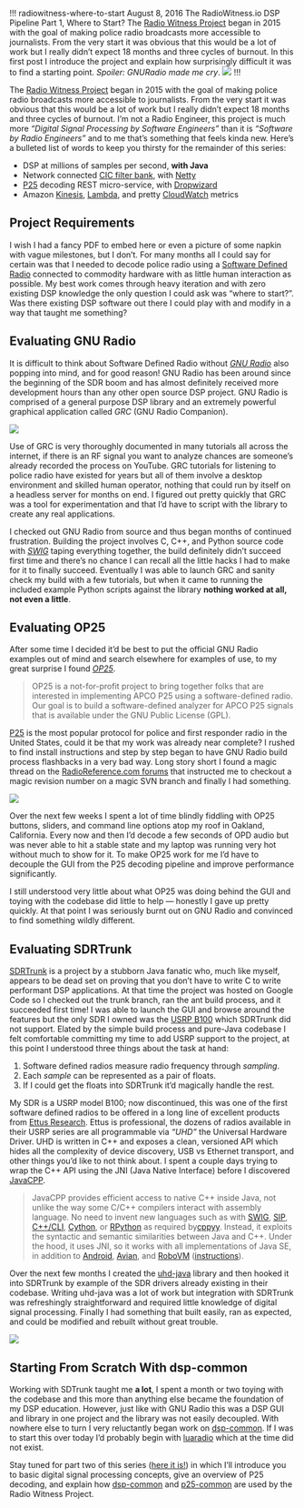 !!!
radiowitness-where-to-start
August 8, 2016
The RadioWitness.io DSP Pipeline Part 1, Where to Start?
The [Radio Witness Project](http://radiowitness.io) began in 2015 with the goal of making police radio broadcasts more accessible to journalists. From the very start it was obvious that this would be a lot of work but I really didn’t expect 18 months and three cycles of burnout. In this first post I introduce the project and explain how surprisingly difficult it was to find a starting point. *Spoiler: GNURadio made me cry*.
![](/img/radiowitness/view-cities.png)
!!!


The [Radio Witness Project](http://radiowitness.io) began in 2015 with the goal of making police radio broadcasts more accessible to journalists. From the very start it was obvious that this would be a lot of work but I really didn’t expect 18 months and three cycles of burnout. I’m not a Radio Engineer, this project is much more *“Digital Signal Processing by Software Engineers”* than it is *“Software by Radio Engineers”* and to me that’s something that feels kinda new. Here’s a bulleted list of words to keep you thirsty for the remainder of this series:

* DSP at millions of samples per second, **with Java**
* Network connected [CIC filter bank](https://en.wikipedia.org/wiki/Cascaded_integrator%E2%80%93comb_filter), with [Netty](http://netty.io/)
* [P25](https://en.wikipedia.org/wiki/Project_25) decoding REST micro-service, with [Dropwizard](http://www.dropwizard.io/)
* Amazon [Kinesis](https://aws.amazon.com/kinesis/), [Lambda](https://aws.amazon.com/lambda/), and pretty [CloudWatch](https://aws.amazon.com/cloudwatch/) metrics

## Project Requirements
I wish I had a fancy PDF to embed here or even a picture of some napkin with vague milestones, but I don’t. For many months all I could say for certain was that I needed to decode police radio using a [Software Defined Radio](https://en.wikipedia.org/wiki/Software-defined_radio) connected to commodity hardware with as little human interaction as possible. My best work comes through heavy iteration and with zero existing DSP knowledge the only question I could ask was “where to start?”. Was there existing DSP software out there I could play with and modify in a way that taught me something?

## Evaluating GNU Radio
It is difficult to think about Software Defined Radio without *[GNU Radio](http://gnuradio.org/)* also popping into mind, and for good reason! GNU Radio has been around since the beginning of the SDR boom and has almost definitely received more development hours than any other open source DSP project. GNU Radio is comprised of a general purpose DSP library and an extremely powerful graphical application called *GRC* (GNU Radio Companion).

![](/img/radiowitness/gnu-radio-companion.png)

Use of GRC is very thoroughly documented in many tutorials all across the internet, if there is an RF signal you want to analyze chances are someone’s already recorded the process on YouTube. GRC tutorials for listening to police radio have existed for years but all of them involve a desktop environment and skilled human operator, nothing that could run by itself on a headless server for months on end. I figured out pretty quickly that GRC was a tool for experimentation and that I’d have to script with the library to create any real applications.

I checked out GNU Radio from source and thus began months of continued frustration. Building the project involves C, C++, and Python source code with *[SWIG](http://www.swig.org/)* taping everything together, the build definitely didn’t succeed first time and there’s no chance I can recall all the little hacks I had to make for it to finally succeed. Eventually I was able to launch GRC and sanity check my build with a few tutorials, but when it came to running the included example Python scripts against the library **nothing worked at all, not even a little**.

## Evaluating OP25
After some time I decided it’d be best to put the official GNU Radio examples out of mind and search elsewhere for examples of use, to my great surprise I found *[OP25](http://op25.osmocom.org/trac/wiki)*.

> OP25 is a not-for-profit project to bring together folks that are interested in implementing APCO P25 using a software-defined radio. Our goal is to build a software-defined analyzer for APCO P25 signals that is available under the GNU Public License (GPL).

[P25](https://en.wikipedia.org/wiki/Project_25) is the most popular protocol for police and first responder radio in the United States, could it be that my work was already near complete? I rushed to find install instructions and step by step began to have GNU Radio build process flashbacks in a very bad way. Long story short I found a magic thread on the [RadioReference.com forums](http://forums.radioreference.com/) that instructed me to checkout a magic revision number on a magic SVN branch and finally I had something.

![](/img/radiowitness/op25.png)

Over the next few weeks I spent a lot of time blindly fiddling with OP25 buttons, sliders, and command line options atop my roof in Oakland, California. Every now and then I’d decode a few seconds of OPD audio but was never able to hit a stable state and my laptop was running very hot without much to show for it. To make OP25 work for me I’d have to decouple the GUI from the P25 decoding pipeline and improve performance significantly.

I still understood very little about what OP25 was doing behind the GUI and toying with the codebase did little to help — honestly I gave up pretty quickly. At that point I was seriously burnt out on GNU Radio and convinced to find something wildly different.

## Evaluating SDRTrunk
[SDRTrunk](https://github.com/DSheirer/sdrtrunk) is a project by a stubborn Java fanatic who, much like myself, appears to be dead set on proving that you don’t have to write C to write performant DSP applications. At that time the project was hosted on Google Code so I checked out the trunk branch, ran the ant build process, and it succeeded first time! I was able to launch the GUI and browse around the features but the only SDR I owned was the [USRP B100](http://files.ettus.com/manual/page_usrp_b100.html) which SDRTrunk did not support. Elated by the simple build process and pure-Java codebase I felt comfortable committing my time to add USRP support to the project, at this point I understood three things about the task at hand:

1. Software defined radios measure radio frequency through *sampling*.
2. Each *sample* can be represented as a pair of floats.
3. If I could get the floats into SDRTrunk it’d magically handle the rest.

My SDR is a USRP model B100; now discontinued, this was one of the first software defined radios to be offered in a long line of excellent products from [Ettus Research](https://www.ettus.com/). Ettus is professional, the dozens of radios available in their USRP series are all programmable via *“UHD”* the Universal Hardware Driver. UHD is written in C++ and exposes a clean, versioned API which hides all the complexity of device discovery, USB vs Ethernet transport, and other things you’d like to not think about. I spent a couple days trying to wrap the C++ API using the JNI (Java Native Interface) before I discovered [JavaCPP](https://github.com/bytedeco/javacpp).

> JavaCPP provides efficient access to native C++ inside Java, not unlike the way some C/C++ compilers interact with assembly language. No need to invent new languages such as with [SWIG](http://www.swig.org/), [SIP](http://riverbankcomputing.co.uk/software/sip/), [C++/CLI](http://www.ecma-international.org/publications/standards/Ecma-372.htm), [Cython](http://www.cython.org/), or [RPython](https://pypi.python.org/pypi/rpython) as required by[cppyy](http://doc.pypy.org/en/latest/cppyy.html). Instead, it exploits the syntactic and semantic similarities between Java and C++. Under the hood, it uses JNI, so it works with all implementations of Java SE, in addition to [Android](http://www.android.com/), [Avian](https://readytalk.github.io/avian/), and [RoboVM](http://www.robovm.org/) ([instructions](https://github.com/bytedeco/javacpp#instructions-for-android-avian-and-robovm)).

Over the next few months I created the [uhd-java](https://github.com/radiowitness/uhd-java) library and then hooked it into SDRTrunk by example of the SDR drivers already existing in their codebase. Writing uhd-java was a lot of work but integration with SDRTrunk was refreshingly straightforward and required little knowledge of digital signal processing. Finally I had something that built easily, ran as expected, and could be modified and rebuilt without great trouble.

![](/img/radiowitness/sdr-trunk.png)

## Starting From Scratch With dsp-common
Working with SDTrunk taught me **a lot**, I spent a month or two toying with the codebase and this more than anything else became the foundation of my DSP education. However, just like with GNU Radio this was a DSP GUI and library in one project and the library was not easily decoupled. With nowhere else to turn I very reluctantly began work on [dsp-common](https://github.com/radiowitness/dsp-common). If I was to start this over today I’d probably begin with [luaradio](http://luaradio.io/) which at the time did not exist.

Stay tuned for part two of this series ([here it is!](/blog/radiowitness-decoding-p25)) in which I’ll introduce you to basic digital signal processing concepts, give an overview of P25 decoding, and explain how [dsp-common](https://github.com/radiowitness/dsp-common) and [p25-common](https://github.com/radiowitness/p25-common) are used by the Radio Witness Project.
